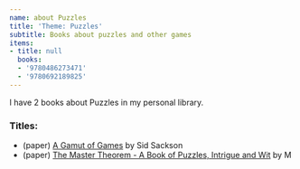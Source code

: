 ```yaml
---
name: about Puzzles
title: 'Theme: Puzzles'
subtitle: Books about puzzles and other games
items:
- title: null
  books:
  - '9780486273471'
  - '9780692189825'
---
```

I have 2 books about Puzzles in my personal library.

### Titles:
- (paper) [A Gamut of Games](/books/info/9780486273471) by Sid Sackson
- (paper) [The Master Theorem - A Book of Puzzles, Intrigue and Wit](/books/info/9780692189825) by M
